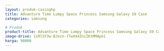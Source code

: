 ```yaml
---
layout: produk-casinghp
title: Advanture Time Lumpy Space Princess Samsung Galaxy S9 Case
categories: samsung

# Produk
product-title: Advanture Time Lumpy Space Princess Samsung Galaxy S9 Case
image-drive: 1sRlSY3w-BJezn-77wX44ZniIKtMMApG1
harga: 90000
---
```

